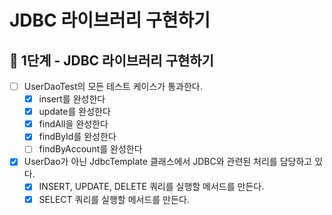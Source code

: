 # JDBC 라이브러리 구현하기

## 🚀 1단계 - JDBC 라이브러리 구현하기

- [ ] UserDaoTest의 모든 테스트 케이스가 통과한다.
    - [x] insert를 완성한다
    - [x] update를 완성한다
    - [x] findAll을 완성한다
    - [x] findById를 완성한다
    - [ ] findByAccount를 완성한다
- [x] UserDao가 아닌 JdbcTemplate 클래스에서 JDBC와 관련된 처리를 담당하고 있다.
    - [x] INSERT, UPDATE, DELETE 쿼리를 실행할 메서드를 만든다.
    - [x] SELECT 쿼리를 실행할 메서드를 만든다.
